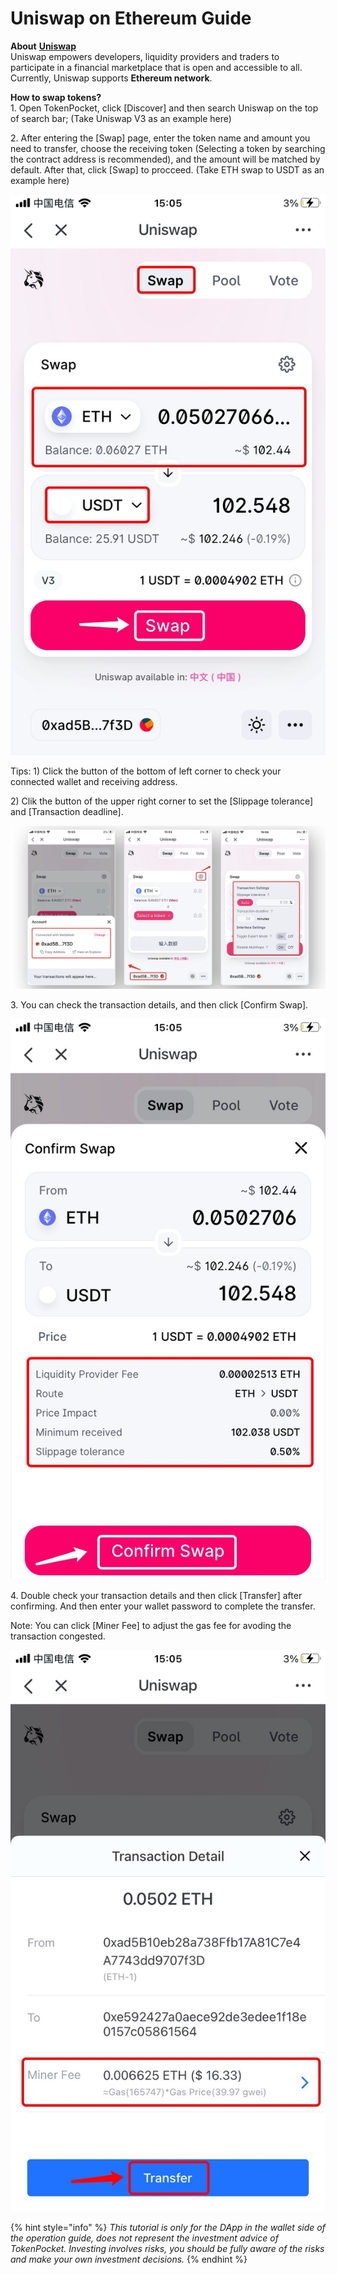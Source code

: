 # Uniswap on Ethereum Guide

**About** [**Uniswap**](https://uniswap.org/)\
Uniswap empowers developers, liquidity providers and traders to participate in a financial marketplace that is open and accessible to all. Currently, Uniswap supports **Ethereum network**.

**How to swap tokens?**\
1\. Open TokenPocket, click \[Discover] and then search Uniswap on the top of search bar; (Take Uniswap V3 as an example here)

2\. After entering the \[Swap] page, enter the token name and amount you need to transfer, choose the receiving token (Selecting a token by searching the contract address is recommended), and the amount will be matched by default. After that, click \[Swap] to procceed. (Take ETH swap to USDT as an example here)

![](../../.gitbook/assets/uni1.jpg)

Tips: 1) Click the button of the bottom of left corner to check your connected wallet and receiving address.

2\) Clik the button of the upper right corner to set the \[Slippage tolerance] and \[Transaction deadline].&#x20;

![](../../.gitbook/assets/uni3.png)

3\. You can check the transaction details, and then click \[Confirm Swap].

![](../../.gitbook/assets/uni2.jpg)

4\. Double check your transaction details and then click \[Transfer] after confirming. And then enter your wallet password to complete the transfer.&#x20;

Note: You can click \[Miner Fee] to adjust the gas fee for avoding the transaction congested.

![](../../.gitbook/assets/uni4.jpg)

{% hint style="info" %}
_This tutorial is only for the DApp in the wallet side of the operation guide, does not represent the investment advice of TokenPocket. Investing involves risks, you should be fully aware of the risks and make your own investment decisions._
{% endhint %}
